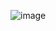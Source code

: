 ![image](https://user-images.githubusercontent.com/63789702/188311166-4c5f1097-dd1e-4f77-84e8-81403865faa2.png)
